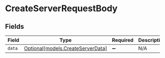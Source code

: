 # CreateServerRequestBody


## Fields

| Field                                                              | Type                                                               | Required                                                           | Description                                                        |
| ------------------------------------------------------------------ | ------------------------------------------------------------------ | ------------------------------------------------------------------ | ------------------------------------------------------------------ |
| `data`                                                             | [Optional[models.CreateServerData]](../models/createserverdata.md) | :heavy_minus_sign:                                                 | N/A                                                                |